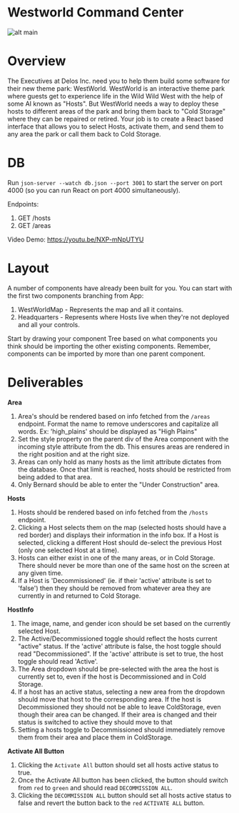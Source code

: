 # Westworld Command Center

![alt main](https://cdn-images-1.medium.com/max/2000/1*BnjGd8N6zu9-Fe6stEJDEg.png)


Overview
========
The Executives at Delos Inc. need you to help them build some software for their new theme park: WestWorld. WestWorld is an interactive theme park where guests get to experience life in the Wild Wild West with the help of some AI known as "Hosts". But WestWorld needs a way to deploy these hosts to different areas of the park and bring them back to "Cold Storage" where they can be repaired or retired. Your job is to create a React based interface that allows you to select Hosts, activate them, and send them to any area the park or call them back to Cold Storage.


DB
==
Run `json-server --watch db.json --port 3001` to start the server on port 4000 (so you can run React on port 4000 simultaneously).

Endpoints:
1. GET /hosts
2. GET /areas


Video Demo: https://youtu.be/NXP-mNpUTYU


Layout
======

A number of components have already been built for you. You can start with the first two components branching from App:

1) WestWorldMap - Represents the map and all it contains.
2) Headquarters - Represents where Hosts live when they're not deployed and all your controls.

Start by drawing your component Tree based on what components you think should be importing the other existing components. Remember, components can be imported by more than one parent component.

Deliverables
=====

**Area**
1. Area's should be rendered based on info fetched from the `/areas` endpoint. Format the name to remove underscores and capitalize all words. Ex: 'high_plains' should be displayed as "High Plains"
2. Set the style property on the parent div of the Area component with the incoming style attribute from the db. This ensures areas are rendered in the right position and at the right size.
3. Areas can only hold as many hosts as the limit attribute dictates from the database. Once that limit is reached, hosts should be restricted from being added to that area.
4. Only Bernard should be able to enter the "Under Construction" area.

**Hosts**
1. Hosts should be rendered based on info fetched from the `/hosts` endpoint.
2. Clicking a Host selects them on the map (selected hosts should have a red border) and displays their information in the info box. If a Host is selected, clicking a different Host should de-select the previous Host (only one selected Host at a time).
3. Hosts can either exist in one of the many areas, or in Cold Storage. There should never be more than one of the same host on the screen at any given time.
4. If a Host is 'Decommissioned' (ie. if their 'active' attribute is set to 'false') then they should be removed from whatever area they are currently in and returned to Cold Storage.

**HostInfo**
1. The image, name, and gender icon should be set based on the currently selected Host.
2. The Active/Decommissioned toggle should reflect the hosts current "active" status. If the 'active' attribute is false, the host toggle should read "Decommissioned". If the 'active' attribute is set to true, the host toggle should read 'Active'.
3. The Area dropdown should be pre-selected with the area the host is currently set to, even if the host is Decommissioned and in Cold Storage.
4. If a host has an active status, selecting a new area from the dropdown should move that host to the corresponding area. If the host is Decommissioned they should not be able to leave ColdStorage, even though their area can be changed. If their area is changed and their status is switched to active they should move to that 
5. Setting a hosts toggle to Decommissioned should immediately remove them from their area and place them in ColdStorage.

**Activate All Button**
1. Clicking the `Activate All` button should set all hosts active status to true.
2. Once the Activate All button has been clicked, the button should switch from `red` to `green` and should read `DECOMMISSION ALL`.
3. Clicking the `DECOMMISSION ALL` button should set all hosts active status to false and revert the button back to the `red` `ACTIVATE ALL` button.
